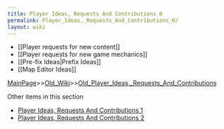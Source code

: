 ```yaml
---
title: Player Ideas, Requests And Contributions 0
permalink: Player_Ideas,_Requests_And_Contributions_0/
layout: wiki
---
```

* [[Player requests for new content]]
* [[Player requests for new game mechanics]]
* [[Pre-fix Ideas|Prefix Ideas]]
* [[Map Editor Ideas]]

[MainPage](/keeperrl_wiki/ "wikilink")>>[Old_Wiki](/keeperrl_wiki/Old_Wiki "wikilink")>>[Old_Player_Ideas,_Requests_And_Contributions](/keeperrl_wiki/Old_Player_Ideas,_Requests_And_Contributions "wikilink")

Other items in this section
-    [Player Ideas, Requests And Contributions 1](/keeperrl_wiki/Player_Ideas,_Requests_And_Contributions_1 "wikilink")
-    [Player Ideas, Requests And Contributions 2](/keeperrl_wiki/Player_Ideas,_Requests_And_Contributions_2 "wikilink")

